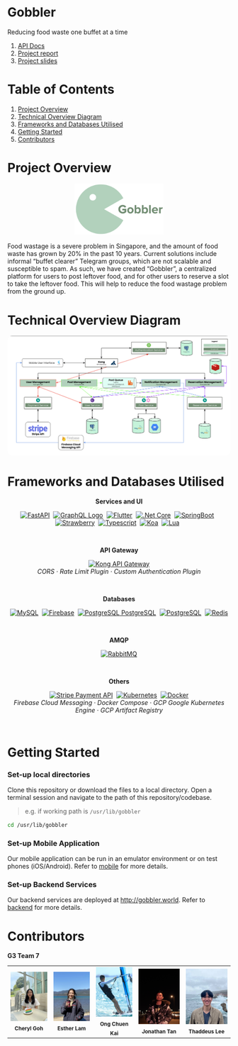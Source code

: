 # Gobbler

Reducing food waste one buffet at a time

1. [API Docs](https://docs.google.com/document/d/1p9xU6xDQlhA96rWvjR7AQRDs3OLuAAEXLBefcChBxCc/edit#)
2. [Project report](https://docs.google.com/document/d/1_VMYmIKxV-ouKZ3y6g-upth47BED7S6Sr370QjmmAiU/edit#)
3. [Project slides](https://docs.google.com/presentation/d/1PHVv5L6tf0aZxGBe03qdmbyn4Hcb2RM2lkL6T6ADREI/edit#slide=id.g228ed7c04e1_0_135)

# Table of Contents

1. [Project Overview](#project-overview)
2. [Technical Overview Diagram](#technical-overview-diagram)
3. [Frameworks and Databases Utilised](#frameworks-and-databases-utilised)
4. [Getting Started](#getting-started)
5. [Contributors](#contributors)

# Project Overview

<p align="center">
  <img src="readme_files\gobbler.png" width=200px>
</p>
Food wastage is a severe problem in Singapore, and the amount of food waste has grown by 20% in the past 10 years. Current solutions include informal “buffet clearer” Telegram groups, which are not scalable and susceptible to spam. As such, we have created “Gobbler”, a centralized platform for users to post leftover food, and for other users to reserve a slot to take the leftover food. This will help to reduce the food wastage problem from the ground up.

# Technical Overview Diagram

<html>
<p align="center">
<img src="readme_files\technical_overview.png" style="border-radius:10px">
</p>
</html>

# Frameworks and Databases Utilised
<p align="center"><strong>Services and UI</strong></p>
<p align="center">
<a href="https://fastapi.tiangolo.com/"><img src="https://fastapi.tiangolo.com/img/logo-margin/logo-teal.png" alt="FastAPI" width="88"/></a>&nbsp;&nbsp;<a href="https://graphql.org/"><img src="https://graphql.org/img/brand/logos/logo-wordmark.svg" alt="GraphQL Logo" width="88"></a>&nbsp;&nbsp;<a href="https://flutter.dev/"><img src="https://storage.googleapis.com/cms-storage-bucket/6a07d8a62f4308d2b854.svg" alt="Flutter" width="88"/></a>&nbsp;&nbsp;<a href="https://learn.microsoft.com/en-us/dotnet/core/introduction"><img src="https://upload.wikimedia.org/wikipedia/commons/thumb/e/ee/.NET_Core_Logo.svg/2048px-.NET_Core_Logo.svg.png" alt=".Net Core" height="40"/></a>&nbsp;&nbsp;<a href="https://spring.io/"><img src="https://4.bp.blogspot.com/-ou-a_Aa1t7A/W6IhNc3Q0gI/AAAAAAAAD6Y/pwh44arKiuM_NBqB1H7Pz4-7QhUxAgZkACLcBGAs/s1600/spring-boot-logo.png" alt="SpringBoot" height="40"/></a>&nbsp;&nbsp;<a href="https://strawberry.rocks/"><img src="https://warehouse-camo.ingress.cmh1.psfhosted.org/ef5bddae9a8a975d7be7a05765bc6f2665ac7a1a/68747470733a2f2f6769746875622e636f6d2f737472617762657272792d6772617068716c2f737472617762657272792f7261772f6d61696e2f2e6769746875622f6c6f676f2e706e67" alt="Strawberry" height="40"/></a>&nbsp;&nbsp;<a href="https://www.typescriptlang.org/"><img src="https://upload.wikimedia.org/wikipedia/commons/thumb/4/4c/Typescript_logo_2020.svg/1200px-Typescript_logo_2020.svg.png" alt="Typescript" height="40"/></a>&nbsp;&nbsp;<a href="https://koajs.com/"><img src="https://embed-ssl.wistia.com/deliveries/3d6bf592e5cff413c9d60258434142ad.jpg" alt="Koa" height="40"/></a>&nbsp;&nbsp;<a href="https://www.lua.org/"><img src="https://upload.wikimedia.org/wikipedia/commons/thumb/c/cf/Lua-Logo.svg/1200px-Lua-Logo.svg.png" alt="Lua" height="40"/></a>&nbsp;&nbsp;
</p>
<br>
<p align="center"><strong>API Gateway</strong></p>
<p align="center">
<a href="https://konghq.com/"><img src="https://konghq.com/wp-content/uploads/2018/08/kong-combination-mark-color-256px.png" alt="Kong API Gateway" width="88"/></a>
<br>
<i>CORS · Rate Limit Plugin · Custom Authentication Plugin</i>
</p>
<br>

<p align="center"><strong>Databases</strong></p>
<p align="center">
<a href="https://www.mysql.com/"><img src="https://d1.awsstatic.com/asset-repository/products/amazon-rds/1024px-MySQL.ff87215b43fd7292af172e2a5d9b844217262571.png" alt="MySQL" height="40"/></a>&nbsp;&nbsp;<a href="https://firebase.google.com/"><img src="https://www.gstatic.com/devrel-devsite/prod/vc7c98be6f4d139e237c3cdaad6a00bb295b070a83e505cb2fa4435daae3d0901/firebase/images/lockup.svg" alt="Firebase" width="88"/></a>&nbsp;&nbsp;<a href="https://www.postgresql.org/" ><img src="https://upload.wikimedia.org/wikipedia/commons/thumb/2/29/Postgresql_elephant.svg/1200px-Postgresql_elephant.svg.png" alt="PostgreSQL" height="40"/>&nbsp;PostgreSQL</a>&nbsp;&nbsp;<a href="https://cloud.google.com/"><img src="https://www.gstatic.com/devrel-devsite/prod/vc7c98be6f4d139e237c3cdaad6a00bb295b070a83e505cb2fa4435daae3d0901/cloud/images/cloud-logo.svg" alt="PostgreSQL" width="88"/></a>&nbsp;&nbsp;<a href="https://redis.com/"><img src="https://redis.com/wp-content/themes/wpx/assets/images/logo-redis.svg?auto=webp&quality=85,75&width=120" alt="Redis" width="88"/></a> 
</p>
<br>

<p align="center"><strong>AMQP</strong></p>
<p align="center">
<a href="https://www.rabbitmq.com/"><img src="https://upload.wikimedia.org/wikipedia/commons/thumb/7/71/RabbitMQ_logo.svg/2560px-RabbitMQ_logo.svg.png" alt="RabbitMQ" width="88"/></a>
</p>
<br>

<p align="center"><strong>Others</strong></p>
<p align="center">
<a href="https://stripe.com/en-gb-sg"><img src="https://upload.wikimedia.org/wikipedia/commons/thumb/b/ba/Stripe_Logo%2C_revised_2016.svg/1280px-Stripe_Logo%2C_revised_2016.svg.png" alt="Stripe Payment API" width="88"/></a>&nbsp;&nbsp;<a href="https://kubernetes.io/"><img src="https://gcloud.devoteam.com/wp-content/uploads/sites/32/2021/10/kubernetes-logo-1-1.svg" alt="Kubernetes" height="44"/></a>&nbsp;&nbsp;<a href="https://www.docker.com/"><img src="https://www.docker.com/wp-content/uploads/2022/03/horizontal-logo-monochromatic-white.png" alt="Docker" width="88"/></a>
<br>
<i>Firebase Cloud Messaging · Docker Compose · GCP Google Kubernetes Engine · GCP Artifact Registry</i>
</p>
<br>

# Getting Started

### Set-up local directories

Clone this repository or download the files to a local directory.
Open a terminal session and navigate to the path of this repository/codebase.

> e.g. if working path is `/usr/lib/gobbler`

```bash
cd /usr/lib/gobbler
```

### Set-up Mobile Application

Our mobile application can be run in an emulator environment or on test phones (iOS/Android).
Refer to [mobile](mobile/README.md) for more details.

### Set-up Backend Services

Our backend services are deployed at http://gobbler.world.
Refer to [backend](backend/README.md) for more details.

# Contributors

**G3 Team 7**

<table>
    <tr>
        <td align="center"><img src="readme_files\cheryl.jpeg" width="150px"/><br /><sub><b>Cheryl Goh</b></sub></a></td>
        <td align="center"><img src="readme_files\esther.jpg" width="150px"/><br /><sub><b>Esther Lam</b></sub></a></td>
        <td align="center"><img src="readme_files\chuenkai.jpg" width="150px"/><br /><sub><b>Ong Chuen Kai</b></sub></a></td>
        <td align="center"><img src="readme_files\jonathan.jpg" width="150px"/><br /><sub><b>Jonathan Tan</b></sub></a></td>
        <td align="center"><img src="readme_files\thaddeus.jpg" width="150px"/><br /><sub><b>Thaddeus Lee</b></sub></a></td>
    </tr>
</table>
